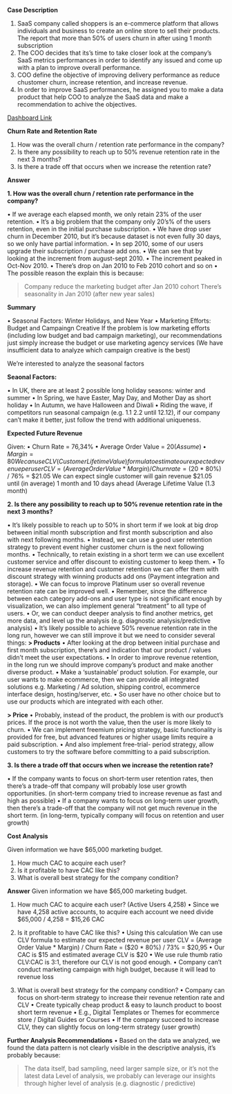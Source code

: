 **Case Description**

1.	SaaS company called shoppers is an e-commerce platform that allows individuals and business to create an online store to sell their products. The report that more than 50% of users churn in after using 1 month subscription
2.	The COO decides that its’s time to take closer look at the company’s SaaS metrics performances in order to identify any issued and come up with a plan to improve overall performance.
3.	COO define the objective of improving delivery performance as reduce chustomer churn, increase retention, and increase revenue.
4.	In order to improve SaaS performances, he assigned you to make a data product that help COO to analyze the SaaS data and make a recommendation to achive the objectives.

[Dashboard Link](https://public.tableau.com/app/profile/sri.hartina/viz/SaaSCohortAnalysis_16906936470270/Dashboard1)

**Churn Rate and Retention Rate**

1.	How was the overall churn / retention rate performance in the company?
2.	Is there any possibility to reach up to 50% revenue retention rate in the next 3 months?
3.	Is there a trade off that occurs when we increase the retention rate?

**Answer**

**1.	How was the overall churn / retention rate performance in the company?**

• If we average each elapsed month, we only retain 23% of the user retention.
• It’s a big problem that the company only 20’s% of the users retention, even in the initial purchase subscription.
• We have drop user churn in December 2010, but it’s because dataset is not even fully 30 days, so we only have partial information.
• In sep 2010, some of our users upgrade their subscription / purchase add ons.
• We can see that by looking at the increment from august-sept 2010.
• The increment peaked in Oct-Nov 2010.
• There’s drop on Jan 2010 to Feb 2010 cohort and so on
• The possible reason the explain this is because:
  > Company reduce the marketing budget after Jan 2010 cohort
  > There’s seasonality in Jan 2010 (after new year sales)

**Summary**

• Seasonal Factors: Winter Holidays, and New Year
• Marketing Efforts: Budget and Campaingn Creative
  If the problem is low marketing efforts (including low budget and bad campaign marketing), our recommendations just simply increase the budget or use marketing agency services (We have insufficient data to analyze which campaign creative is the best)

We’re interested to analyze the seasonal factors

**Seaonal Factors:**

• In UK, there are at least 2 possible long holiday seasons: winter and summer
• In Spring, we have Easter, May Day, and Mother Day as short holiday
• In Autumn, we have Halloween and Diwali
• Riding the wave, if competitors run seasonal campaign (e.g. 1.1 2.2 until 12.12), if our company can’t make it better, just follow the trend with additional uniqueness.

**Expected Future Revenue**

Given:
• Churn Rate = 76,34%
• Average Order Value = $20 (Assume)
• Margin = 80%
We can use CLV (Customer Lifetime Value) formula to estimate our expected revenue per user
CLV = (Average Order Value * Margin) / Churn rate
       = ($20 * 80%) / 76%
       = $21.05
We can expect single customer will gain revenue $21.05 until (in average) 1 month and 10 days ahead (Average Lifetime Value (1.3 month)

**2. Is there any possibility to reach up to 50% revenue retention rate in the next 3 months?**

•	It’s likely possible to reach up to 50% in short term if we look at big drop between initial month subscription and first month subscription and also with next following months.
•	Instead, we can use a good user retention strategy to prevent event higher customer churn is the next following months.
•	Technically, to retain existing in a short term we can use excellent customer service and offer discount to existing customer to keep them.
•	To increase revenue retention and customer retention we can offer them with discount strategy with winning products add ons (Payment integration and storage).
•	We can focus to improve Platinum user so overall revenue retention rate can be improved well.
• Remember, since the difference between each category add-ons and user type is not significant enough by visualization, we can also implement general “treatment” to all type of users.
•	Or, we can conduct deeper analysis to find another metrics, get more data, and level up the analysis (e.g. diagnostic analysis/predictive analysis)
•	It’s likely possible to achieve 50% revenue retention rate in the long run, however we can still improve it but we need to consider several things:
  **> Products**
  • After looking at the drop between initial purchase and first month subscription, there’s and indication that our product / values didn’t meet the user expectations.
  •	In order to improve revenue retention, in the long run we should improve company’s product and make another diverse product.
  • Make a ‘sustainable’ product solution. For example, our user wants to make ecommerce, then we can provide all integrated solutions e.g. Marketing / Ad solution, shipping control, ecommerce interface design, hosting/server, etc.
  • So user have no other choice but to use our products which are integrated with each other.

**> Price**
  • Probably, instead of the product, the problem is with our product’s prices. If the proce is not worth the value, then the user is more likely to churn.
  •	We can implement freemium pricing strategy, basic functionality is provided for free, but advanced features or higher usage limits require a paid subscription.
  • And also implement free-trial- period strategy, allow customers to try the software before committing to a paid subscription.

**3. Is there a trade off that occurs when we increase the retention rate?**

•	If the company wants to focus on short-term user retention rates, then there’s a trade-off that company will probably lose user growth opportunities. (in short-term company tried to increase revenue as fast and high as possible)
•	If a company wants to focus on long-term user growth, then there’s a trade-off that the company will not get much revenue in the short term. (in long-term, typically company will focus on retention and user growth)

**Cost Analysis**

Given information we have $65,000 marketing budget.
1.	How much CAC to acquire each user?
2.	Is it profitable to have CAC like this?
3.	What is overall best strategy for the company condition?

**Answer**
Given information we have $65,000 marketing budget.
1.	How much CAC to acquire each user? (Active Users 4,258)
• Since we have 4,258 active accounts, to acquire each account we need divide $65,000 / 4,258 = $15,26 CAC

2.	Is it profitable to have CAC like this?
•	Using this calculation
We can use CLV formula to estimate our expected revenue per user
CLV = (Average Order Value * Margin) / Churn Rate
       = ($20 * 80%) / 73%
       = $20,95
•	Our CAC is $15 and estimated average CLV is $20
•	We use rule thumb ratio CLV:CAC is 3:1, therefore our CLV is not good enough.
•	Company can’t conduct marketing campaign with high budget, because it will lead to revenue loss

3.	What is overall best strategy for the company condition?
•	Company can focus on short-term strategy to increase their revenue retention rate and CLV
•	Create typically cheap product & easy to launch product to boost short term revenue
•	E.g., Digital Templates or Themes for ecommerce store / Digital Guides or Courses
•	If the company succeed to increase CLV, they can slightly focus on long-term strategy (user growth)

**Further Analysis Recommendations**
•	Based on the data we analyzed, we found the data pattern is not clearly visible in the descriptive analysis, it’s probably because:
  > The data itself, bad sampling, need larger sample size, or it’s not the latest data
  > Level of analysis, we probably can leverage our insights through higher level of analysis (e.g. diagnostic / predictive)





